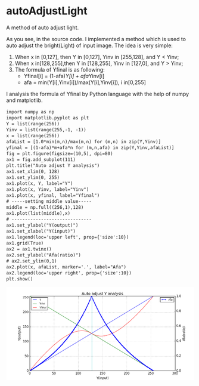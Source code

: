 # autoAdjustLight

A method of auto adjust light.

As you see, in the source code. I implemented a method which is used to auto adjust the bright(Light) of input image. The idea is very simple:

1. When x in [0,127], then Y in [0,127], Yinv in [255,128], and Y < Yinv; 
2. When x in[128,255],then Y in [128,255], Yinv in [127,0], and Y > Yinv;
3. The formula of Yfinal is as following:
    * Yfinal[i] = (1-afa)*Y[i] + afa*Yinv[i]
    * afa = min(Y[i],Yinv[i])/max(Y[i],Yinv[i]), i in[0,255]

I analysis the formula of Yfinal by Python language with the help of numpy and matplotlib. 


    import numpy as np
    import matplotlib.pyplot as plt
    Y = list(range(256))
    Yinv = list(range(255,-1, -1))
    x = list(range(256))
    afaList = [1.0*min(m,n)/max(m,n) for (m,n) in zip(Y,Yinv)]
    yfinal = [(1-afa)*m+afa*n for (m,n,afa) in zip(Y,Yinv,afaList)]
    fig = plt.figure(figsize=(10,5), dpi=80)
    ax1 = fig.add_subplot(111)
    plt.title("Auto adjust Y analysis")
    ax1.set_xlim(0, 128)
    ax1.set_ylim(0, 255)
    ax1.plot(x, Y, label="Y")
    ax1.plot(x, Yinv, label="Yinv")
    ax1.plot(x, yfinal, label="Yfinal")
    # -----setting middle value-----
    middle = np.full((256,1),128)
    ax1.plot(list(middle),x)
    # ------------------------------
    ax1.set_ylabel("Y(output)")
    ax1.set_xlabel("Y(input)")
    ax1.legend(loc='upper left', prop={'size':10})
    ax1.grid(True)
    ax2 = ax1.twinx()
    ax2.set_ylabel("Afa(ratio)")
    # ax2.set_ylim(0,1)
    ax2.plot(x, afaList, marker='.', label="Afa")
    ax2.legend(loc='upper right', prop={'size':10})
    plt.show()


![AutoAdjustY](./AutoAdjustY.png)
